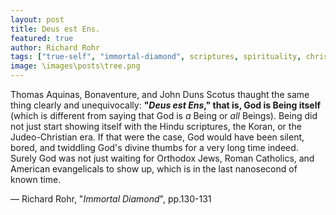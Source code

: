 ```yaml
---
layout: post
title: Deus est Ens.
featured: true
author: Richard Rohr
tags: ["true-self", "immortal-diamond", scriptures, spirituality, christrianity, hinduism, islam, christianism, judaism, catholicism, evangelicalism, faith, God]
image: \images\posts\tree.png
---
```


Thomas Aquinas, Bonaventure, and John Duns Scotus thaught the same thing clearly and unequivocally: **"_Deus est Ens_," that is, God is Being itself** (which is different from saying that God is _a_ Being or _all_ Beings). Being did not just start showing itself with the Hindu scriptures, the Koran, or the Judeo-Christian era. If that were the case, God would have been silent, bored, and twiddling God's divine thumbs for a very long time indeed. Surely God was not just waiting for Orthodox Jews, Roman Catholics, and American evangelicals to show up, which is in the last nanosecond of known time.

― Richard Rohr, "_Immortal Diamond_", pp.130-131